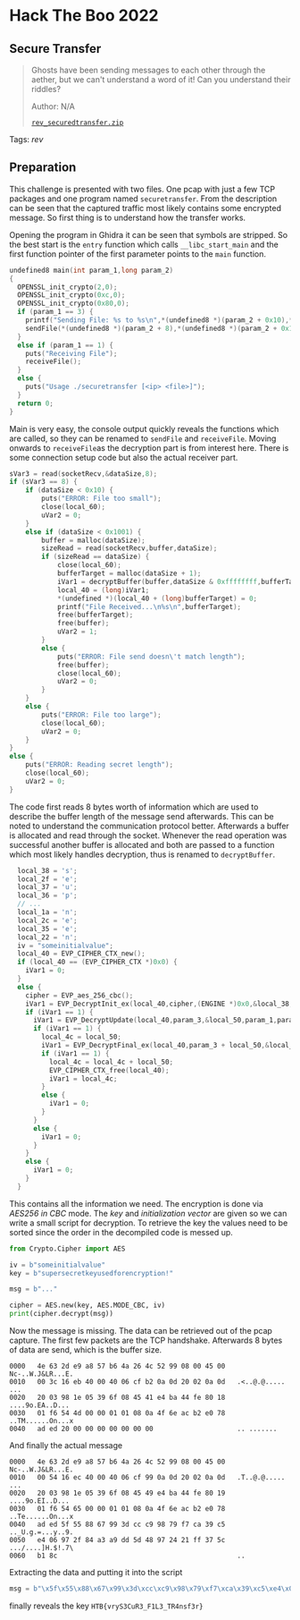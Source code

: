 # Hack The Boo 2022

## Secure Transfer

> Ghosts have been sending messages to each other through the aether, but we can't understand a word of it! Can you understand their riddles?
>
>  Author: N/A
>
> [`rev_securedtransfer.zip`](rev_securedtransfer.zip)

Tags: _rev_

## Preparation

This challenge is presented with two files. One pcap with just a few TCP packages and one program named ```securetransfer```. From the description can be seen that the captured traffic most likely contains some encrypted message. So first thing is to understand how the transfer works.

Opening the program in Ghidra it can be seen that symbols are stripped. So the best start is the ```entry``` function which calls ```__libc_start_main``` and the first function pointer of the first parameter points to the ```main``` function.

```c++
undefined8 main(int param_1,long param_2)
{
  OPENSSL_init_crypto(2,0);
  OPENSSL_init_crypto(0xc,0);
  OPENSSL_init_crypto(0x80,0);
  if (param_1 == 3) {
    printf("Sending File: %s to %s\n",*(undefined8 *)(param_2 + 0x10),*(undefined8 *)(param_2 + 8));
    sendFile(*(undefined8 *)(param_2 + 8),*(undefined8 *)(param_2 + 0x10));
  }
  else if (param_1 == 1) {
    puts("Receiving File");
    receiveFile();
  }
  else {
    puts("Usage ./securetransfer [<ip> <file>]");
  }
  return 0;
}
```

Main is very easy, the console output quickly reveals the functions which are called, so they can be renamed to ```sendFile``` and ```receiveFile```. Moving onwards to ```receiveFile```as the decryption part is from interest here. There is some connection setup code but also the actual receiver part.

```C++
sVar3 = read(socketRecv,&dataSize,8);
if (sVar3 == 8) {
    if (dataSize < 0x10) {
        puts("ERROR: File too small");
        close(local_60);
        uVar2 = 0;
    }
    else if (dataSize < 0x1001) {
        buffer = malloc(dataSize);
        sizeRead = read(socketRecv,buffer,dataSize);
        if (sizeRead == dataSize) {
            close(local_60);
            bufferTarget = malloc(dataSize + 1);
            iVar1 = decryptBuffer(buffer,dataSize & 0xffffffff,bufferTarget);
            local_40 = (long)iVar1;
            *(undefined *)(local_40 + (long)bufferTarget) = 0;
            printf("File Received...\n%s\n",bufferTarget);
            free(bufferTarget);
            free(buffer);
            uVar2 = 1;
        }
        else {
            puts("ERROR: File send doesn\'t match length");
            free(buffer);
            close(local_60);
            uVar2 = 0;
        }
    }
    else {
        puts("ERROR: File too large");
        close(local_60);
        uVar2 = 0;
    }
}
else {
    puts("ERROR: Reading secret length");
    close(local_60);
    uVar2 = 0;
}
```

The code first reads 8 bytes worth of information which are used to describe the buffer length of the message send afterwards. This can be noted to understand the communication protocol better. Afterwards a buffer is allocated and read through the socket. Whenever the read operation was successful another buffer is allocated and both are passed to a function which most likely handles decryption, thus is renamed to ```decryptBuffer```.

```C++
  local_38 = 's';
  local_2f = 'e';
  local_37 = 'u';
  local_36 = 'p';
  // ...
  local_1a = 'n';
  local_2c = 'e';
  local_35 = 'e';
  local_22 = 'n';
  iv = "someinitialvalue";
  local_40 = EVP_CIPHER_CTX_new();
  if (local_40 == (EVP_CIPHER_CTX *)0x0) {
    iVar1 = 0;
  }
  else {
    cipher = EVP_aes_256_cbc();
    iVar1 = EVP_DecryptInit_ex(local_40,cipher,(ENGINE *)0x0,&local_38,(uchar *)iv);
    if (iVar1 == 1) {
      iVar1 = EVP_DecryptUpdate(local_40,param_3,&local_50,param_1,param_2);
      if (iVar1 == 1) {
        local_4c = local_50;
        iVar1 = EVP_DecryptFinal_ex(local_40,param_3 + local_50,&local_50);
        if (iVar1 == 1) {
          local_4c = local_4c + local_50;
          EVP_CIPHER_CTX_free(local_40);
          iVar1 = local_4c;
        }
        else {
          iVar1 = 0;
        }
      }
      else {
        iVar1 = 0;
      }
    }
    else {
      iVar1 = 0;
    }
  }
```

This contains all the information we need. The encryption is done via *AES256 in CBC* mode. The *key* and *initialization vector* are given so we can write a small script for decryption. To retrieve the key the values need to be sorted since the order in the decompiled code is messed up.

```python
from Crypto.Cipher import AES

iv = b"someinitialvalue"
key = b"supersecretkeyusedforencryption!"

msg = b"..."

cipher = AES.new(key, AES.MODE_CBC, iv)
print(cipher.decrypt(msg))
```

Now the message is missing. The data can be retrieved out of the pcap capture. The first few packets are the TCP handshake. Afterwards 8 bytes of data are send, which is the buffer size.

```
0000   4e 63 2d e9 a8 57 b6 4a 26 4c 52 99 08 00 45 00   Nc-..W.J&LR...E.
0010   00 3c 16 eb 40 00 40 06 cf b2 0a 0d 20 02 0a 0d   .<..@.@..... ...
0020   20 03 98 1e 05 39 6f 08 45 41 e4 ba 44 fe 80 18    ....9o.EA..D...
0030   01 f6 54 4d 00 00 01 01 08 0a 4f 6e ac b2 e0 78   ..TM......On...x
0040   ad ed 20 00 00 00 00 00 00 00                     .. .......
```

And finally the actual message

```
0000   4e 63 2d e9 a8 57 b6 4a 26 4c 52 99 08 00 45 00   Nc-..W.J&LR...E.
0010   00 54 16 ec 40 00 40 06 cf 99 0a 0d 20 02 0a 0d   .T..@.@..... ...
0020   20 03 98 1e 05 39 6f 08 45 49 e4 ba 44 fe 80 19    ....9o.EI..D...
0030   01 f6 54 65 00 00 01 01 08 0a 4f 6e ac b2 e0 78   ..Te......On...x
0040   ad ed 5f 55 88 67 99 3d cc c9 98 79 f7 ca 39 c5   .._U.g.=...y..9.
0050   e4 06 97 2f 84 a3 a9 dd 5d 48 97 24 21 ff 37 5c   .../....]H.$!.7\
0060   b1 8c                                             ..
```

Extracting the data and putting it into the script 

```python
msg = b"\x5f\x55\x88\x67\x99\x3d\xcc\xc9\x98\x79\xf7\xca\x39\xc5\xe4\x06\x97\x2f\x84\xa3\xa9\xdd\x5d\x48\x97\x24\x21\xff\x37\x5c\xb1\x8c"
```

finally reveals the key ```HTB{vryS3CuR3_F1L3_TR4nsf3r}```